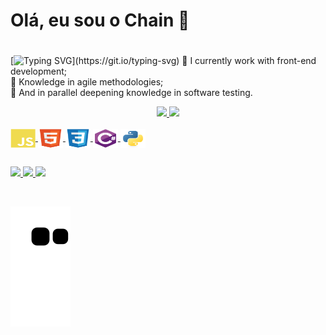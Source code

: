 # Olá, eu sou o Chain 👋 <h1>
  
[![Typing SVG](https://readme-typing-svg.herokuapp.com?size=40&center=true&vCenter=true&width=1000&height=100&lines=WELCOME+TO+MY+PROFILE.)](https://git.io/typing-svg)
📌 I currently work with front-end development; <br>
📌 Knowledge in agile methodologies; <br> 
📌 And in parallel deepening knowledge in software testing.  
  
<div align="center">
  <a href="https://github.com/alehchain">
  <img height="165em" src="https://github-readme-stats.vercel.app/api?username=alehchain&show_icons=true&theme=dark&include_all_commits=true&count_private=true"/>
  <img height="165em" src="https://github-readme-stats.vercel.app/api/top-langs/?username=alehchain&layout=compact&langs_count=7&theme=dark"/>
</div>
      
<div style="display: inline_block"><br>
  <img align="center" alt="Aleh-Js" height="30" width="40" src="https://raw.githubusercontent.com/devicons/devicon/master/icons/javascript/javascript-plain.svg">
  <img align="center" alt="Aleh-HTML" height="30" width="40" src="https://raw.githubusercontent.com/devicons/devicon/master/icons/html5/html5-original.svg">
  <img align="center" alt="Aleh-CSS" height="30" width="40" src="https://raw.githubusercontent.com/devicons/devicon/master/icons/css3/css3-original.svg">
  <img align="center" alt="Aleh-Csharp" height="30" width="40" src="https://raw.githubusercontent.com/devicons/devicon/master/icons/csharp/csharp-original.svg">
  <img align="center" alt="Aleh-Python" height="30" width="40" src="https://raw.githubusercontent.com/devicons/devicon/master/icons/python/python-original.svg">
</div>  
 
<div>

##  <h2>
  
<p align="left">
  <a href="https://www.instagram.com/alexandrechain_/" alt="Instagram">
    <img src="https://img.shields.io/badge/-Instagram-1C1C1C?style=for-the-badge&logo=Instagram&logoColor=00FFFF&link=https://www.instagram.com/alexandrechain_"/>
  </a>
  
  <a href="https://www.linkedin.com/in/alexandrechain" alt="Linkedin">
    <img src="https://img.shields.io/badge/-Linkedin-1C1C1C?style=for-the-badge&logo=Linkedin&logoColor=00FFFF&link=https://www.linkedin.com/in/alexandrechain"/>
  </a>
  
  <a href="https://discord.gg/chaiN#2950" alt="Discord">
    <img src="https://img.shields.io/badge/-Discord-1C1C1C?style=for-the-badge&logo=Discord&logoColor=00FFFF&link=https://discord.gg/chaiN#2950"/>
  </a>
</p>  
  
<br>     
   
  ![Snake animation](https://github.com/alehchain/alehchain/blob/output/github-contribution-grid-snake.svg)
 
</div>
